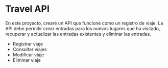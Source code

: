 # Travel API
En este proyecto, crearé un API que funcione como un registro de viaje. La API debe 
permitir crear entradas para los nuevos lugares que ha visitado, recuperar y actualizar las entradas 
existentes y eliminar las entradas.

- Registrar viaje
- Consultar viajes
- Modificar viaje
- Eliminar viaje 


